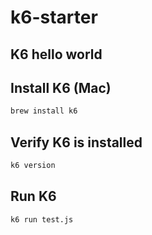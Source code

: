 k6-starter
==
K6 hello world
--

## Install K6 (Mac)

```sh
brew install k6
```

## Verify K6 is installed

```sh
k6 version
```

## Run K6

```sh
k6 run test.js
```
